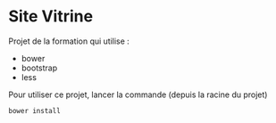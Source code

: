 Site Vitrine
============

Projet de la formation qui utilise :

* bower
* bootstrap
* less

Pour utiliser ce projet, lancer la commande (depuis la racine du projet)

    bower install